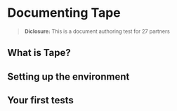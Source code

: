 # Documenting Tape
><small> **Diclosure:** This is a document authoring test for 27 partners</small>
## What is Tape?

## Setting up the environment

## Your first tests
